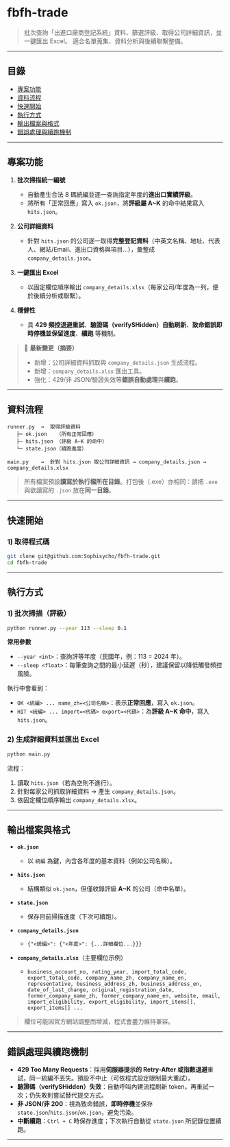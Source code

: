 # fbfh-trade

> 批次查詢「出進口廠商登記系統」資料、篩選評級、取得公司詳細資訊，並一鍵匯出 Excel。
> 適合名單蒐集、資料分析與後續聯繫整備。


---

## 目錄

* [專案功能](#專案功能)
* [資料流程](#資料流程)
* [快速開始](#快速開始)
* [執行方式](#執行方式)
* [輸出檔案與格式](#輸出檔案與格式)
* [錯誤處理與續跑機制](#錯誤處理與續跑機制)

---

## 專案功能

1. **批次掃描統一編號**

   * 自動產生合法 8 碼統編並逐一查詢指定年度的**進出口實績評級**。
   * 將所有「正常回應」寫入 `ok.json`，將**評級屬 A\~K** 的命中結果寫入 `hits.json`。

2. **公司詳細資料**

   * 針對 `hits.json` 的公司逐一取得**完整登記資料**（中英文名稱、地址、代表人、網站/Email、進出口資格與項目…），彙整成 `company_details.json`。

3. **一鍵匯出 Excel**

   * 以固定欄位順序輸出 `company_details.xlsx`（每家公司/年度為一列，便於後續分析或聯繫）。

4. **穩健性**

   * 具 **429 頻控退避重試**、**驗證碼（verifySHidden）自動刷新**、**致命錯誤即時停機並保留進度**、**續跑** 等機制。

> 📌 **最新變更（摘要）**
>
> * 新增：公司詳細資料抓取與 `company_details.json` 生成流程。
> * 新增：`company_details.xlsx` 匯出工具。
> * 強化：429/非 JSON/驗證失效等**錯誤自動處理**與**續跑**。

---

## 資料流程

```
runner.py  →  取得評級資料
   ├─ ok.json   （所有正常回應）
   ├─ hits.json （評級 A~K 的命中）
   └─ state.json（續跑進度）

main.py    →  針對 hits.json 取公司詳細資訊 → company_details.json → company_details.xlsx
```

> 所有檔案預設**讀寫於執行檔所在目錄**。打包後（.exe）亦相同：請把 `.exe` 與欲讀寫的 `.json` 放在**同一目錄**。

---

## 快速開始

### 1) 取得程式碼

```bash
git clone git@github.com:Sophisycho/fbfh-trade.git
cd fbfh-trade
```


---

## 執行方式

### 1) 批次掃描（評級）

```bash
python runner.py --year 113 --sleep 0.1
```

**常用參數**

* `--year <int>`：查詢評等年度（民國年，例：113 = 2024 年）。
* `--sleep <float>`：每筆查詢之間的最小延遲（秒），建議保留以降低觸發頻控風險。

執行中會看到：

* `OK <統編> ... name_zh=<公司名稱>`：表示**正常回應**，寫入 `ok.json`。
* `HIT <統編> ... import=<代碼> export=<代碼>`：為**評級 A\~K 命中**，寫入 `hits.json`。

### 2) 生成詳細資料並匯出 Excel

```bash
python main.py
```

流程：

1. 讀取 `hits.json`（若為空則不進行）。
2. 針對每家公司抓取詳細資料 → 產生 `company_details.json`。
3. 依固定欄位順序輸出 `company_details.xlsx`。

---

## 輸出檔案與格式

* **`ok.json`**

  * 以 `統編` 為鍵，內含各年度的基本資料（例如公司名稱）。
* **`hits.json`**

  * 結構類似 `ok.json`，但僅收錄評級 **A\~K** 的公司（命中名單）。
* **`state.json`**

  * 保存目前掃描進度（下次可續跑）。
* **`company_details.json`**

  * `{"<統編>": {"<年度>": {...詳細欄位...}}}`
* **`company_details.xlsx`**（主要欄位示例）

  * `business_account_no, rating_year, import_total_code, export_total_code, company_name_zh, company_name_en, representative, business_address_zh, business_address_en, date_of_last_change, original_registration_date, former_company_name_zh, former_company_name_en, website, email, import_eligibility, export_eligibility, import_items[], export_items[] ...`

> 欄位可能因官方網站調整而增減，程式會盡力維持兼容。

---

## 錯誤處理與續跑機制

* **429 Too Many Requests**：採用**伺服器提示的 Retry-After 或指數退避**重試，同一統編不丟失。預設不中止（可依程式設定限制最大重試）。
* **驗證碼（verifySHidden）失效**：自動呼叫內建流程刷新 token，再重試一次；仍失敗則嘗試替代提交方式。
* **非 JSON/非 200**：視為致命錯誤，**即時停機**並保存 `state.json`/`hits.json`/`ok.json`，避免污染。
* **中斷續跑**：`Ctrl + C` 時保存進度；下次執行自動從 `state.json` 所記錄位置續跑。

---